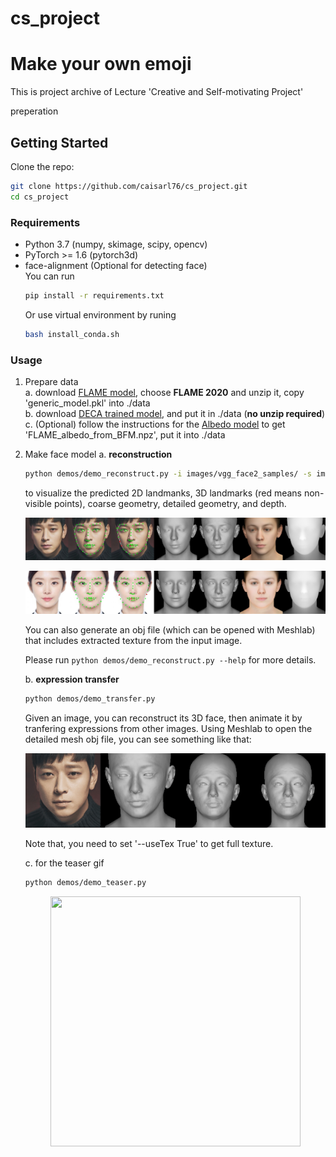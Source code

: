 # cs_project
# Make your own emoji

This is project archive of Lecture 'Creative and Self-motivating Project'

preperation 
## Getting Started
Clone the repo:
  ```bash
  git clone https://github.com/caisarl76/cs_project.git
  cd cs_project
  ```  
### Requirements
* Python 3.7 (numpy, skimage, scipy, opencv)  
* PyTorch >= 1.6 (pytorch3d)  
* face-alignment (Optional for detecting face)  
  You can run 
  ```bash
  pip install -r requirements.txt
  ```
  Or use virtual environment by runing 
  ```bash
  bash install_conda.sh
  ```
 ### Usage
1. Prepare data   
    a. download [FLAME model](https://flame.is.tue.mpg.de/download.php), choose **FLAME 2020** and unzip it, copy 'generic_model.pkl' into ./data  
    b. download [DECA trained model](https://drive.google.com/file/d/1rp8kdyLPvErw2dTmqtjISRVvQLj6Yzje/view?usp=sharing), and put it in ./data (**no unzip required**)  
    c. (Optional) follow the instructions for the [Albedo model](https://github.com/TimoBolkart/BFM_to_FLAME) to get 'FLAME_albedo_from_BFM.npz', put it into ./data


2. Make face model
    a. **reconstruction**  
    ```bash
    python demos/demo_reconstruct.py -i images/vgg_face2_samples/ -s images/results/
    ```   
    to visualize the predicted 2D landmanks, 3D landmarks (red means non-visible points), coarse geometry, detailed geometry, and depth.   
    <p align="center">   
    <img src="Doc/images/korean_1.jpg">
    </p>  
    <p align="center">   
    <img src="Doc/images/korean_2.jpg">
    </p>  
    You can also generate an obj file (which can be opened with Meshlab) that includes extracted texture from the input image.  

    Please run `python demos/demo_reconstruct.py --help` for more details. 

    b. **expression transfer**   
    ```bash
    python demos/demo_transfer.py
    ```   
    Given an image, you can reconstruct its 3D face, then animate it by tranfering expressions from other images. 
    Using Meshlab to open the detailed mesh obj file, you can see something like that:
    <p align="center"> 
    <img src="Doc/images/korean_2.gif">
    </p>  
   
    
    Note that, you need to set '--useTex True' to get full texture.   

    c. for the teaser gif
    ```bash
    python demos/demo_teaser.py 
    ``` 
    
    <p align="center"> 
    <img src="Doc/images/korean_3.gif" width="400" height="400"/>
    </p>  
    

